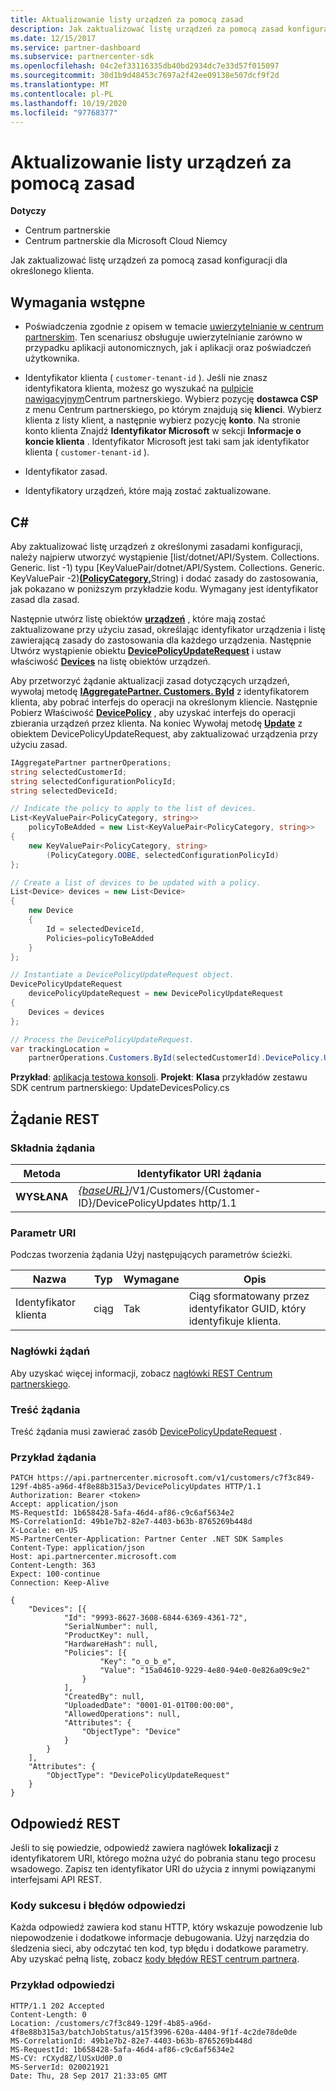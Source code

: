 ```yaml
---
title: Aktualizowanie listy urządzeń za pomocą zasad
description: Jak zaktualizować listę urządzeń za pomocą zasad konfiguracji dla określonego klienta.
ms.date: 12/15/2017
ms.service: partner-dashboard
ms.subservice: partnercenter-sdk
ms.openlocfilehash: 04c2ef33116335db40bd2934dc7e33d57f015097
ms.sourcegitcommit: 30d1b9d48453c7697a2f42ee09138e507dcf9f2d
ms.translationtype: MT
ms.contentlocale: pl-PL
ms.lasthandoff: 10/19/2020
ms.locfileid: "97768377"
---
```

# <a name="update-a-list-of-devices-with-a-policy"></a>Aktualizowanie listy urządzeń za pomocą zasad

**Dotyczy**

- Centrum partnerskie
- Centrum partnerskie dla Microsoft Cloud Niemcy

Jak zaktualizować listę urządzeń za pomocą zasad konfiguracji dla określonego klienta.

## <a name="prerequisites"></a>Wymagania wstępne

- Poświadczenia zgodnie z opisem w temacie [uwierzytelnianie w centrum partnerskim](partner-center-authentication.md). Ten scenariusz obsługuje uwierzytelnianie zarówno w przypadku aplikacji autonomicznych, jak i aplikacji oraz poświadczeń użytkownika.

- Identyfikator klienta ( `customer-tenant-id` ). Jeśli nie znasz identyfikatora klienta, możesz go wyszukać na [pulpicie nawigacyjnym](https://partner.microsoft.com/dashboard)Centrum partnerskiego. Wybierz pozycję **dostawca CSP** z menu Centrum partnerskiego, po którym znajdują się **klienci**. Wybierz klienta z listy klient, a następnie wybierz pozycję **konto**. Na stronie konto klienta Znajdź **Identyfikator Microsoft** w sekcji **Informacje o koncie klienta** . Identyfikator Microsoft jest taki sam jak identyfikator klienta ( `customer-tenant-id` ).

- Identyfikator zasad.

- Identyfikatory urządzeń, które mają zostać zaktualizowane.

## <a name="c"></a>C\#

Aby zaktualizować listę urządzeń z określonymi zasadami konfiguracji, należy najpierw utworzyć wystąpienie [list/dotnet/API/System. Collections. Generic. list -1) typu [KeyValuePair/dotnet/API/System. Collections. Generic. KeyValuePair -2)[**(PolicyCategory,**](/dotnet/api/microsoft.store.partnercenter.models.devicesdeployment.policycategory)String) i dodać zasady do zastosowania, jak pokazano w poniższym przykładzie kodu. Wymagany jest identyfikator zasad dla zasad.

Następnie utwórz listę obiektów [**urządzeń**](/dotnet/api/microsoft.store.partnercenter.models.devicesdeployment.device) , które mają zostać zaktualizowane przy użyciu zasad, określając identyfikator urządzenia i listę zawierającą zasady do zastosowania dla każdego urządzenia. Następnie Utwórz wystąpienie obiektu [**DevicePolicyUpdateRequest**](/dotnet/api/microsoft.store.partnercenter.models.devicesdeployment.devicepolicyupdaterequest) i ustaw właściwość [**Devices**](/dotnet/api/microsoft.store.partnercenter.models.devicesdeployment.devicebatchcreationrequest.devices) na listę obiektów urządzeń.

Aby przetworzyć żądanie aktualizacji zasad dotyczących urządzeń, wywołaj metodę [**IAggregatePartner. Customers. ById**](/dotnet/api/microsoft.store.partnercenter.customers.icustomercollection.byid) z identyfikatorem klienta, aby pobrać interfejs do operacji na określonym kliencie. Następnie Pobierz Właściwość [**DevicePolicy**](/dotnet/api/microsoft.store.partnercenter.customers.icustomer.devicepolicy) , aby uzyskać interfejs do operacji zbierania urządzeń przez klienta. Na koniec Wywołaj metodę [**Update**](/dotnet/api/microsoft.store.partnercenter.devicesdeployment.icustomerdevicecollection.update) z obiektem DevicePolicyUpdateRequest, aby zaktualizować urządzenia przy użyciu zasad.

``` csharp
IAggregatePartner partnerOperations;
string selectedCustomerId;
string selectedConfigurationPolicyId;
string selectedDeviceId;

// Indicate the policy to apply to the list of devices.
List<KeyValuePair<PolicyCategory, string>>
    policyToBeAdded = new List<KeyValuePair<PolicyCategory, string>>
{
    new KeyValuePair<PolicyCategory, string>
        (PolicyCategory.OOBE, selectedConfigurationPolicyId)
};

// Create a list of devices to be updated with a policy.
List<Device> devices = new List<Device>
{
    new Device
    {
        Id = selectedDeviceId,
        Policies=policyToBeAdded
    }
};

// Instantiate a DevicePolicyUpdateRequest object.
DevicePolicyUpdateRequest
    devicePolicyUpdateRequest = new DevicePolicyUpdateRequest
{
    Devices = devices
};

// Process the DevicePolicyUpdateRequest.
var trackingLocation =
    partnerOperations.Customers.ById(selectedCustomerId).DevicePolicy.Update(devicePolicyUpdateRequest);
```

**Przykład**: [aplikacja testowa konsoli](console-test-app.md). **Projekt**: **Klasa** przykładów zestawu SDK centrum partnerskiego: UpdateDevicesPolicy.cs

## <a name="rest-request"></a>Żądanie REST

### <a name="request-syntax"></a>Składnia żądania

| Metoda    | Identyfikator URI żądania                                                                                         |
|-----------|-----------------------------------------------------------------------------------------------------|
| **WYSŁANA** | [*{baseURL}*](partner-center-rest-urls.md)/V1/Customers/{Customer-ID}/DevicePolicyUpdates http/1.1 |

### <a name="uri-parameter"></a>Parametr URI

Podczas tworzenia żądania Użyj następujących parametrów ścieżki.

| Nazwa        | Typ   | Wymagane | Opis                                           |
|-------------|--------|----------|-------------------------------------------------------|
| Identyfikator klienta | ciąg | Tak      | Ciąg sformatowany przez identyfikator GUID, który identyfikuje klienta. |

### <a name="request-headers"></a>Nagłówki żądań

Aby uzyskać więcej informacji, zobacz [nagłówki REST Centrum partnerskiego](headers.md).

### <a name="request-body"></a>Treść żądania

Treść żądania musi zawierać zasób [DevicePolicyUpdateRequest](device-deployment-resources.md#devicepolicyupdaterequest) .

### <a name="request-example"></a>Przykład żądania

```http
PATCH https://api.partnercenter.microsoft.com/v1/customers/c7f3c849-129f-4b85-a96d-4f8e88b315a3/DevicePolicyUpdates HTTP/1.1
Authorization: Bearer <token>
Accept: application/json
MS-RequestId: 1b658428-5afa-46d4-af86-c9c6af5634e2
MS-CorrelationId: 49b1e7b2-82e7-4403-b63b-8765269b448d
X-Locale: en-US
MS-PartnerCenter-Application: Partner Center .NET SDK Samples
Content-Type: application/json
Host: api.partnercenter.microsoft.com
Content-Length: 363
Expect: 100-continue
Connection: Keep-Alive

{
    "Devices": [{
            "Id": "9993-8627-3608-6844-6369-4361-72",
            "SerialNumber": null,
            "ProductKey": null,
            "HardwareHash": null,
            "Policies": [{
                    "Key": "o_o_b_e",
                    "Value": "15a04610-9229-4e80-94e0-0e826a09c9e2"
                }
            ],
            "CreatedBy": null,
            "UploadedDate": "0001-01-01T00:00:00",
            "AllowedOperations": null,
            "Attributes": {
                "ObjectType": "Device"
            }
        }
    ],
    "Attributes": {
        "ObjectType": "DevicePolicyUpdateRequest"
    }
}
```

## <a name="rest-response"></a>Odpowiedź REST

Jeśli to się powiedzie, odpowiedź zawiera nagłówek **lokalizacji** z identyfikatorem URI, którego można użyć do pobrania stanu tego procesu wsadowego. Zapisz ten identyfikator URI do użycia z innymi powiązanymi interfejsami API REST.

### <a name="response-success-and-error-codes"></a>Kody sukcesu i błędów odpowiedzi

Każda odpowiedź zawiera kod stanu HTTP, który wskazuje powodzenie lub niepowodzenie i dodatkowe informacje debugowania. Użyj narzędzia do śledzenia sieci, aby odczytać ten kod, typ błędu i dodatkowe parametry. Aby uzyskać pełną listę, zobacz [kody błędów REST centrum partnera](error-codes.md).

### <a name="response-example"></a>Przykład odpowiedzi

```http
HTTP/1.1 202 Accepted
Content-Length: 0
Location: /customers/c7f3c849-129f-4b85-a96d-4f8e88b315a3/batchJobStatus/a15f3996-620a-4404-9f1f-4c2de78de0de
MS-CorrelationId: 49b1e7b2-82e7-4403-b63b-8765269b448d
MS-RequestId: 1b658428-5afa-46d4-af86-c9c6af5634e2
MS-CV: rCXyd8Z/lUSxUd0P.0
MS-ServerId: 020021921
Date: Thu, 28 Sep 2017 21:33:05 GMT
```
